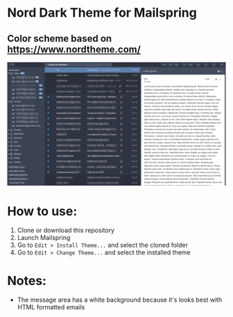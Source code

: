 # Nord Dark Theme for Mailspring

## Color scheme based on https://www.nordtheme.com/

![Screenshot](screenshot.png)

# How to use:
1. Clone or download this repository
2. Launch Mailspring
3. Go to `Edit > Install Theme...` and select the cloned folder
4. Go to `Edit > Change Theme...` and select the installed theme

# Notes:
- The message area has a white background because it's looks best with HTML formatted emails

